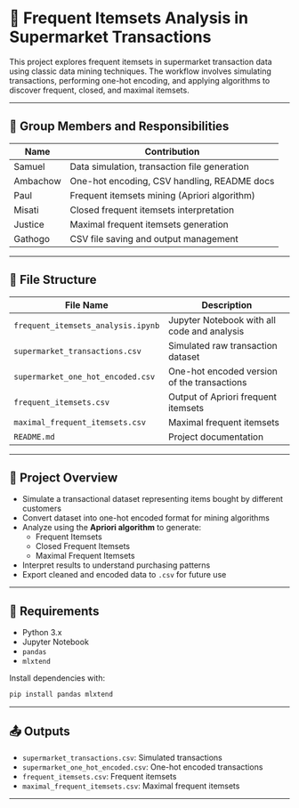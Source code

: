 # 🛒 Frequent Itemsets Analysis in Supermarket Transactions

This project explores frequent itemsets in supermarket transaction data using classic data mining techniques. The workflow involves simulating transactions, performing one-hot encoding, and applying algorithms to discover frequent, closed, and maximal itemsets.

---

## 👥 Group Members and Responsibilities

| Name       | Contribution                                      |
|------------|---------------------------------------------------|
| Samuel     | Data simulation, transaction file generation       |
| Ambachow   | One-hot encoding, CSV handling, README docs       |
| Paul       | Frequent itemsets mining (Apriori algorithm)      |
| Misati     | Closed frequent itemsets interpretation           |
| Justice    | Maximal frequent itemsets generation              |
| Gathogo    | CSV file saving and output management             |

---

## 📁 File Structure

| File Name                          | Description                                         |
|------------------------------------|-----------------------------------------------------|
| `frequent_itemsets_analysis.ipynb` | Jupyter Notebook with all code and analysis          |
| `supermarket_transactions.csv`     | Simulated raw transaction dataset                    |
| `supermarket_one_hot_encoded.csv`  | One-hot encoded version of the transactions          |
| `frequent_itemsets.csv`            | Output of Apriori frequent itemsets                  |
| `maximal_frequent_itemsets.csv`    | Maximal frequent itemsets                            |
| `README.md`                        | Project documentation                               |

---

## 🧠 Project Overview

- Simulate a transactional dataset representing items bought by different customers
- Convert dataset into one-hot encoded format for mining algorithms
- Analyze using the **Apriori algorithm** to generate:
  - Frequent Itemsets
  - Closed Frequent Itemsets
  - Maximal Frequent Itemsets
- Interpret results to understand purchasing patterns
- Export cleaned and encoded data to `.csv` for future use

---

## 🧰 Requirements

- Python 3.x
- Jupyter Notebook
- `pandas`
- `mlxtend`

Install dependencies with:
```bash
pip install pandas mlxtend
```

---

## 📤 Outputs
- `supermarket_transactions.csv`: Simulated transactions
- `supermarket_one_hot_encoded.csv`: One-hot encoded transactions
- `frequent_itemsets.csv`: Frequent itemsets
- `maximal_frequent_itemsets.csv`: Maximal frequent itemsets

---
